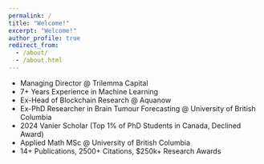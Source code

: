 ```yaml
---
permalink: /
title: "Welcome!"
excerpt: "Welcome!"
author_profile: true
redirect_from: 
  - /about/
  - /about.html
---
```


- Managing Director @ Trilemma Capital
- 7+ Years Experience in Machine Learning 
- Ex-Head of Blockchain Research @ Aquanow
- Ex-PhD Researcher in Brain Tumour Forecasting @ University of British Columbia
- 2024 Vanier Scholar (Top 1% of PhD Students in Canada, Declined Award)
- Applied Math MSc @ University of British Columbia
- 14+ Publications, 2500+ Citations, $250k+ Research Awards
